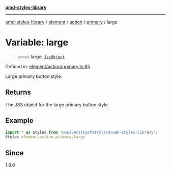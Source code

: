 [**umd-styles-library**](../../../../../../README.md)

***

[umd-styles-library](../../../../../../modules.md) / [element](../../../../../README.md) / [action](../../../README.md) / [primary](../README.md) / large

# Variable: large

> `const` **large**: [`JssObject`](../../../../../../utilities/namespaces/transform/type-aliases/JssObject.md)

Defined in: [element/action/primary.ts:65](https://github.com/UMD-Digital/design-system/blob/ed6189804bf5f4c4fcbe5325b54aac33ac48d614/packages/styles/source/element/action/primary.ts#L65)

Large primary button style.

## Returns

The JSS object for the large primary button style.

## Example

```typescript
import * as Styles from '@universityofmaryland/web-styles-library';
Styles.element.action.primary.large
```

## Since

1.8.0
